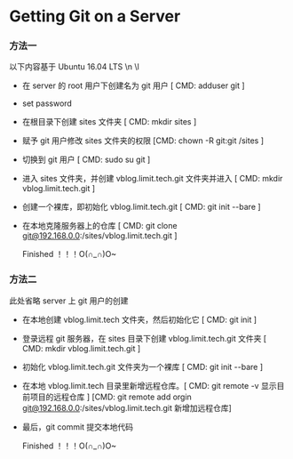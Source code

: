 # Getting Git on a Server

### 方法一

   以下内容基于 Ubuntu 16.04 LTS \n \l

+ 在 server 的 root 用户下创建名为 git 用户 [ CMD: adduser git ]
+ set password
+ 在根目录下创建 sites 文件夹 [ CMD: mkdir sites ]
+ 赋予 git 用户修改 sites 文件夹的权限  [CMD: chown -R git:git /sites ]
+ 切换到 git 用户 [ CMD: sudo su git ]
+ 进入 sites 文件夹，并创建 vblog.limit.tech.git 文件夹并进入 [ CMD: mkdir vblog.limit.tech.git ]
+ 创建一个裸库，即初始化 vblog.limit.tech.git [ CMD: git init --bare ]
+ 在本地克隆服务器上的仓库 [ CMD: git clone git@192.168.0.0:/sites/vblog.limit.tech.git ]

   Finished ！！！O(∩_∩)O~
   
### 方法二

   此处省略 server 上 git 用户的创建
   
+ 在本地创建 vblog.limit.tech 文件夹，然后初始化它 [ CMD: git init ]
+ 登录远程 git 服务器，在 sites 目录下创建 vblog.limit.tech.git 文件夹 [ CMD: mkdir vblog.limit.tech.git ]
+ 初始化 vblog.limit.tech.git 文件夹为一个裸库 [ CMD: git init --bare ]
+ 在本地 vblog.limit.tech 目录里新增远程仓库。[ CMD: git remote -v 显示目前项目的远程仓库 ] [CMD: git remote add orgin git@192.168.0.0:/sites/vblog.limit.tech.git 新增加远程仓库]
+ 最后，git commit 提交本地代码
 
   Finished ！！！O(∩_∩)O~
